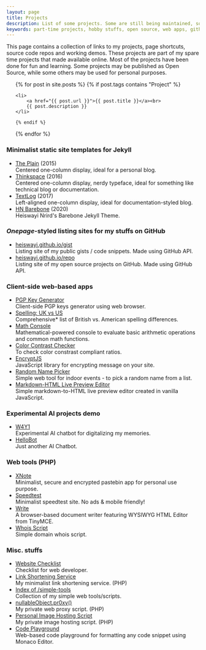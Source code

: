 ```yaml
---
layout: page
title: Projects
description: List of some projects. Some are still being maintained, some others are just made for fun and learning!
keywords: part-time projects, hobby stuffs, open source, web apps, github repo
---
```


This page contains a collection of links to my projects, page shortcuts, source code repos and working demos. These projects are part of my spare time projects that made available online. Most of the projects have been done for fun and learning. Some projects may be published as Open Source, while some others may be used for personal purposes.

<ul>
  {% for post in site.posts %}
    {% if post.tags contains "Project" %}

    <li>
        <a href="{{ post.url }}">{{ post.title }}</a><br>
        {{ post.description }}
    </li>

    {% endif %}
  {% endfor %}
</ul>

### Minimalist static site templates for Jekyll

<ul>
  <li>
    <a href="https://github.com/heiswayi/the-plain">The Plain</a> (2015)<br>
    Centered one-column display, ideal for a personal blog.
  </li>
  <li>
    <a href="https://github.com/heiswayi/thinkspace">Thinkspace</a> (2016)<br>
    Centered one-column display, nerdy typeface, ideal for something like technical blog or documentation.
  </li>
  <li>
    <a href="http://github.com/heiswayi/textlog">TextLog</a> (2017)<br>
    Left-aligned one-column display, ideal for documentation-styled blog.
  </li>
  <li>
    <a href="https://github.com/heiswayi/hn-barebone">HN Barebone</a> (2020)<br>
    Heiswayi Nrird's Barebone Jekyll Theme.
  </li>
</ul>

### _Onepage_-styled listing sites for my stuffs on GitHub

<ul>
  <li>
    <a href="https://heiswayi.github.io/gist/">heiswayi.github.io/gist</a><br>
    Listing site of my public gists / code snippets. Made using GitHub API.
  </li>
  <li>
    <a href="https://heiswayi.github.io/repo/">heiswayi.github.io/repo</a><br>
    Listing site of my open source projects on GitHub. Made using GitHub API.
  </li>
</ul>

### Client-side web-based apps

<ul>
  <li>
    <a href="http://heiswayi.github.io/pgp/">PGP Key Generator</a><br>
    Client-side PGP keys generator using web browser.
  </li>
  <li>
    <a href="http://heiswayi.github.io/spelling-uk-vs-us">Spelling: UK vs US</a><br>
    Comprehensive* list of British vs. American spelling differences.
  </li>
  <li>
    <a href="http://heiswayi.github.io/math-console/">Math Console</a><br>
    Mathematical-powered console to evaluate basic arithmetic operations and common math functions.
  </li>
  <li>
    <a href="http://heiswayi.github.io/color-contrast-checker">Color Contrast Checker</a><br>
    To check color constrast compliant ratios.
  </li>
  <li>
    <a href="http://heiswayi.github.io/encryptjs/">EncryptJS</a><br>
    JavaScript library for encrypting message on your site.
  </li>
  <li>
    <a href="http://heiswayi.github.io/random-name-picker/">Random Name Picker</a><br>
    Simple web tool for indoor events - to pick a random name from a list.
  </li>
  <li>
    <a href="http://heiswayi.github.io/markdown-editor">Markdown-HTML Live Preview Editor</a><br>
    Simple markdown-to-HTML live preview editor created in vanilla JavaScript.
  </li>
</ul>

### Experimental AI projects demo

<ul>
  <li>
    <a href="http://heiswayi.github.io/w4y1/">W4Y1</a><br>
    Experimental AI chatbot for digitalizing my memories.
  </li>
  <li>
    <a href="http://heiswayi.github.io/hellobot/">HelloBot</a><br>
    Just another AI Chatbot.
  </li>
</ul>

### Web tools (PHP)

<ul>
  <li>
    <a href="https://nullableobject.com/xnote">XNote</a><br>
    Minimalist, secure and encrypted pastebin app for personal use purpose.
  </li>
  <li>
    <a href="https://nullableobject.com/speedtest/">Speedtest</a><br>
    Minimalist speedtest site. No ads &amp; mobile friendly!
  </li>
  <li>
    <a href="https://nullableobject.com/write/">Write</a><br>
    A browser-based document writer featuring WYSIWYG HTML Editor from TinyMCE.
  </li>
  <li>
    <a href="https://nullableobject.com/whois/">Whois Script</a><br>
    Simple domain whois script.
  </li>
</ul>

### Misc. stuffs

<ul>
  <li>
    <a href="http://heiswayi.github.io/website-checklist">Website Checklist</a><br>
    Checklist for web developer.
  </li>
  <li>
    <a href="https://nullableobject.com/s/shorten">Link Shortening Service</a><br>
    My minimalist link shortening service. (PHP)
  </li>
  <li>
    <a href="https://heiswayi.github.io/simple-tools">Index of /simple-tools</a><br>
    Collection of my simple web tools/scripts.
  </li>
  <li>
    <a href="https://nullableobject.com/pr0xy/">nullableObject.pr0xy()</a><br>
    My private web proxy script. (PHP)
  </li>
  <li>
    <a href="https://nullableobject.com/imgh/">Personal Image Hosting Script</a><br>
    My private image hosting script. (PHP)
  </li>
  <li>
    <a href="https://heiswayi.github.io/code-playground">Code Playground</a><br>
    Web-based code playground for formatting any code snippet using Monaco Editor.
  </li>
</ul>